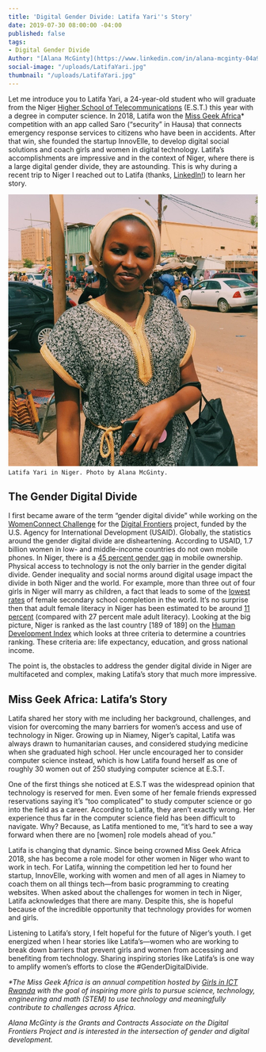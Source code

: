 ```yaml
---
title: 'Digital Gender Divide: Latifa Yari''s Story'
date: 2019-07-30 08:00:00 -04:00
published: false
tags:
- Digital Gender Divide
Author: "[Alana McGinty](https://www.linkedin.com/in/alana-mcginty-04a91657/)"
social-image: "/uploads/LatifaYari.jpg"
thumbnail: "/uploads/LatifaYari.jpg"
---
```


Let me introduce you to Latifa Yari, a 24-year-old student who will graduate from the Niger [Higher School of Telecommunications](http://estniger.net/) (E.S.T.) this year with a degree in computer science. In 2018, Latifa won the [Miss Geek Africa](https://www.girlsinict.rw/missgeekafrica)\* competition with an app called Saro (“security” in Hausa) that connects emergency response services to citizens who have been in accidents. After that win, she founded the startup InnovElle, to develop digital social solutions and coach girls and women in digital technology. Latifa’s accomplishments are impressive and in the context of Niger, where there is a large digital gender divide, they are astounding. This is why during a recent trip to Niger I reached out to Latifa (thanks, [LinkedIn!](https://www.linkedin.com/in/latifa-yari-57460b161/)) to learn her story.

<!--more-->

![LatifaYari.jpg](/uploads/LatifaYari.jpg)`Latifa Yari in Niger. Photo by Alana McGinty.`

## The Gender Digital Divide

I first became aware of the term “gender digital divide” while working on the [WomenConnect Challenge](https://www.usaid.gov/wcc) for the [Digital Frontiers](https://www.dai.com/our-work/projects/worldwide-digital-frontiers-df) project, funded by the U.S. Agency for International Development (USAID). Globally, the statistics around the gender digital divide are disheartening. According to USAID, 1.7 billion women in low- and middle-income countries do not own mobile phones. In Niger, there is a [45 percent gender gap](https://www.gsma.com/mobilefordevelopment/wp-content/uploads/2016/02/Connected-Women-Gender-Gap.pdf) in mobile ownership. Physical access to technology is not the only barrier in the gender digital divide. Gender inequality and social norms around digital usage impact the divide in both Niger and the world. For example, more than three out of four girls in Niger will marry as children, a fact that leads to some of the [lowest rates](https://www.worldbank.org/en/news/press-release/2018/12/10/rapport-reduire-les-inegalites-de-genre-au-mali-tchad-niger-et-guinee) of female secondary school completion in the world. It’s no surprise then that adult female literacy in Niger has been estimated to be around [11 percent](https://www.cia.gov/library/publications/the-world-factbook/geos/ng.html) (compared with 27 percent male adult literacy). Looking at the big picture, Niger is ranked as the last country \[189 of 189\] on the [Human Development Index](http://hdr.undp.org/en/content/human-development-index-hdi) which looks at three criteria to determine a countries ranking. These criteria are: life expectancy, education, and gross national income.

The point is, the obstacles to address the gender digital divide in Niger are multifaceted and complex, making Latifa’s story that much more impressive.

## Miss Geek Africa: Latifa’s Story

Latifa shared her story with me including her background, challenges, and vision for overcoming the many barriers for women’s access and use of technology in Niger. Growing up in Niamey, Niger’s capital, Latifa was always drawn to humanitarian causes, and considered studying medicine when she graduated high school. Her uncle encouraged her to consider computer science instead, which is how Latifa found herself as one of roughly 30 women out of 250 studying computer science at E.S.T.

One of the first things she noticed at E.S.T was the widespread opinion that technology is reserved for men. Even some of her female friends expressed reservations saying it’s “too complicated” to study computer science or go into the field as a career. According to Latifa, they aren’t exactly wrong. Her experience thus far in the computer science field has been difficult to navigate. Why? Because, as Latifa mentioned to me, “it’s hard to see a way forward when there are no \[women\] role models ahead of you.”

Latifa is changing that dynamic. Since being crowned Miss Geek Africa 2018, she has become a role model for other women in Niger who want to work in tech. For Latifa, winning the competition led her to found her startup, InnovElle, working with women and men of all ages in Niamey to coach them on all things tech—from basic programming to creating websites. When asked about the challenges for women in tech in Niger, Latifa acknowledges that there are many. Despite this, she is hopeful because of the incredible opportunity that technology provides for women and girls.

Listening to Latifa’s story, I felt hopeful for the future of Niger’s youth. I get energized when I hear stories like Latifa’s—women who are working to break down barriers that prevent girls and women from accessing and benefiting from technology. Sharing inspiring stories like Latifa’s is one way to amplify women’s efforts to close the #GenderDigitalDivide.

*\*The Miss Geek Africa is an annual competition hosted by [Girls in ICT Rwanda](https://www.girlsinict.rw) with the goal of inspiring more girls to pursue science, technology, engineering and math (STEM) to use technology and meaningfully contribute to challenges across Africa.*

*Alana McGinty is the Grants and Contracts Associate on the Digital Frontiers Project and is interested in the intersection of gender and digital development.*